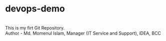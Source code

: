 # devops-demo
<br>
This is my firt Git Repository. <br>
Author - Md. Momenul Islam, Manager (IT Service and Support), iDEA, BCC

